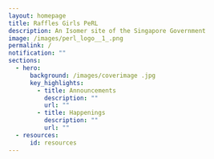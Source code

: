 ```yaml
---
layout: homepage
title: Raffles Girls PeRL
description: An Isomer site of the Singapore Government
image: /images/perl_logo__1_.png
permalink: /
notification: ""
sections:
  - hero:
      background: /images/coverimage .jpg
      key_highlights:
        - title: Announcements
          description: ""
          url: ""
        - title: Happenings
          description: ""
          url: ""
  - resources:
      id: resources
---
```

